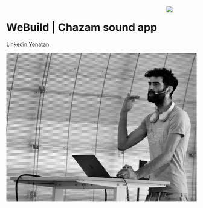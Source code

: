 <img src="http://www.franbosquet.com/wp-content/uploads/ironhack_logonegro.png" width="80" style="float:right">

# WeBuild | Chazam sound app 


[Linkedin Yonatan](https://www.linkedin.com/in/yonatan-rodriguez/)

![Yonatan](../images/Yonatan.jpg)
